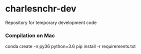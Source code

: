 # charlesnchr-dev
Repository for temporary development code


### Compilation on Mac
conda create -n py36 python=3.6
pip install -r requirements.txt
